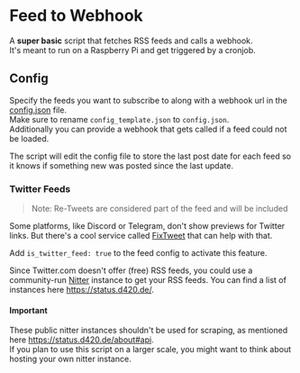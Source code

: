 # Feed to Webhook

A **super basic** script that fetches RSS feeds and calls a webhook.  
It's meant to run on a Raspberry Pi and get triggered by a cronjob.

## Config

Specify the feeds you want to subscribe to along with a webhook url in the [config.json](./config_template.json) file.  
Make sure to rename `config_template.json` to `config.json`.  
Additionally you can provide a webhook that gets called if a feed could not be loaded.

The script will edit the config file to store the last post date for each feed so it knows if something new was posted since the last update.

### Twitter Feeds

> Note: Re-Tweets are considered part of the feed and will be included

Some platforms, like Discord or Telegram, don't show previews for Twitter links. But there's a cool service called [FixTweet](https://github.com/FixTweet/FixTweet) that can help with that.

Add `is_twitter_feed: true` to the feed config to activate this feature.

Since Twitter.com doesn't offer (free) RSS feeds, you could use a community-run [Nitter](https://github.com/zedeus/nitter) instance to get your RSS feeds. You can find a list of instances here <https://status.d420.de/>.

#### Important

These public nitter instances shouldn't be used for scraping, as mentioned here <https://status.d420.de/about#api>.  
If you plan to use this script on a larger scale, you might want to think about hosting your own nitter instance.
